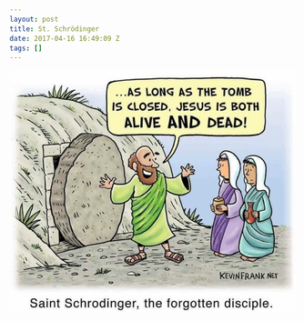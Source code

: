 ```yaml
---
layout: post
title: St. Schrödinger
date: 2017-04-16 16:49:09 Z
tags: []
---
```

![](/media/2017/04/159643080094.jpg)
